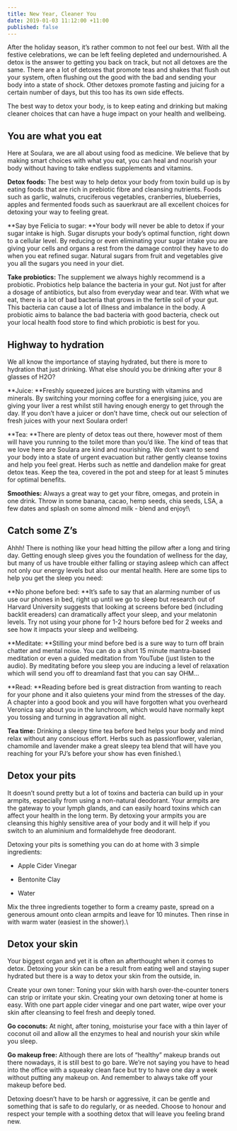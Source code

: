 ```yaml
---
title: New Year, Cleaner You
date: 2019-01-03 11:12:00 +11:00
published: false
---
```


After the holiday season, it’s rather common to not feel our best. With all the festive celebrations, we can be left feeling depleted and undernourished. A detox is the answer to getting you back on track, but not all detoxes are the same. There are a lot of detoxes that promote teas and shakes that flush out your system, often flushing out the good with the bad and sending your body into a state of shock. Other detoxes promote fasting and juicing for a certain number of days, but this too has its own side effects.

The best way to detox your body, is to keep eating and drinking but making cleaner choices that can have a huge impact on your health and wellbeing.

## You are what you eat

Here at Soulara, we are all about using food as medicine. We believe that by making smart choices with what you eat, you can heal and nourish your body without having to take endless supplements and vitamins.

**Detox foods:** The best way to help detox your body from toxin build up is by eating foods that are rich in prebiotic fibre and cleansing nutrients. Foods such as garlic, walnuts, cruciferous vegetables, cranberries, blueberries, apples and fermented foods such as sauerkraut are all excellent choices for detoxing your way to feeling great.

**Say bye Felicia to sugar: **Your body will never be able to detox if your sugar intake is high. Sugar disrupts your body’s optimal function, right down to a cellular level. By reducing or even eliminating your sugar intake you are giving your cells and organs a rest from the damage control they have to do when you eat refined sugar. Natural sugars from fruit and vegetables give you all the sugars you need in your diet.

**Take probiotics:** The supplement we always highly recommend is a probiotic. Probiotics help balance the bacteria in your gut. Not just for after a dosage of antibiotics, but also from everyday wear and tear. With what we eat, there is a lot of bad bacteria that grows in the fertile soil of your gut. This bacteria can cause a lot of illness and imbalance in the body. A probiotic aims to balance the bad bacteria with good bacteria, check out your local health food store to find which probiotic is best for you.

## Highway to hydration

We all know the importance of staying hydrated, but there is more to hydration that just drinking. What else should you be drinking after your 8 glasses of H2O?

**Juice: **Freshly squeezed juices are bursting with vitamins and minerals. By switching your morning coffee for a energising juice, you are giving your liver a rest whilst still having enough energy to get through the day. If you don’t have a juicer or don’t have time, check out our selection of fresh juices with your next Soulara order!

\*\*Tea: \*\*There are plenty of detox teas out there, however most of them will have you running to the toilet more than you’d like. The kind of teas that we love here are Soulara are kind and nourishing. We don’t want to send your body into a state of urgent evacuation but rather gently cleanse toxins and help you feel great. Herbs such as nettle and dandelion make for great detox teas. Keep the tea, covered in the pot and steep for at least 5 minutes for optimal benefits.

**Smoothies:** Always a great way to get your fibre, omegas, and protein in one drink. Throw in some banana, cacao, hemp seeds, chia seeds, LSA, a few dates and splash on some almond milk - blend and enjoy!\\

## Catch some Z’s

Ahhh! There is nothing like your head hitting the pillow after a long and tiring day. Getting enough sleep gives you the foundation of wellness for the day, but many of us have trouble either falling or staying asleep which can affect not only our energy levels but also our mental health. Here are some tips to help you get the sleep you need:

\*\*No phone before bed: \*\*It’s safe to say that an alarming number of us use our phones in bed, right up until we go to sleep but research out of Harvard University suggests that looking at screens before bed (including backlit ereaders) can dramatically affect your sleep, and your melatonin levels. Try not using your phone for 1-2 hours before bed for 2 weeks and see how it impacts your sleep and wellbeing.

\*\*Meditate: \*\*Stilling your mind before bed is a sure way to turn off brain chatter and mental noise. You can do a short 15 minute mantra-based meditation or even a guided meditation from YouTube (just listen to the audio). By meditating before you sleep you are inducing a level of relaxation which will send you off to dreamland fast that you can say  OHM...

\*\*Read: \*\*Reading before bed is great distraction from wanting to reach for your phone and it also quietens your mind from the stresses of the day. A chapter into a good book and you will have forgotten what you overheard Veronica say about you in the lunchroom, which would have normally kept you tossing and turning in aggravation all night.

**Tea time:** Drinking a sleepy time tea before bed helps your body and mind relax without any conscious effort. Herbs such as passionflower, valerian, chamomile and lavender make a great sleepy tea blend that will have you reaching for your PJ’s before your show has even finished.\\

## Detox your pits

It doesn’t sound pretty but a lot of toxins and bacteria can build up in your armpits, especially from using a non-natural deodorant. Your armpits are the gateway to your lymph glands, and can easily hoard toxins which can affect your health in the long term. By detoxing your armpits you are cleansing this highly sensitive area of your body and it will help if you switch to an aluminium and formaldehyde free deodorant.

Detoxing your pits is something you can do at home with 3 simple ingredients:

* Apple Cider Vinegar

* Bentonite Clay

* Water

Mix the three ingredients together to form a creamy paste, spread on a generous amount onto clean armpits and leave for 10 minutes. Then rinse in with warm water (easiest in the shower).\\

## Detox your skin

Your biggest organ and yet it is often an afterthought when it comes to detox. Detoxing your skin can be a result from eating well and staying super hydrated but there is a way to detox your skin from the outside, in.

Create your own toner: Toning your skin with harsh over-the-counter toners can strip or irritate your skin. Creating your own detoxing toner at home is easy. With one part apple cider vinegar and one part water, wipe over your skin after cleansing to feel fresh and deeply toned.

**Go coconuts:** At night, after toning, moisturise your face with a thin layer of coconut oil and allow all the enzymes to heal and nourish your skin while you sleep.

**Go makeup free:** Although there are lots of “healthy” makeup brands out there nowadays, it is still best to go bare. We’re not saying you have to head into the office with a squeaky clean face but try to have one day a week without putting any makeup on. And remember to always take off your makeup before bed.

Detoxing doesn’t have to be harsh or aggressive, it can be gentle and something that is safe to do regularly, or as needed. Choose to honour and respect your temple with a soothing detox that will leave you feeling brand new.